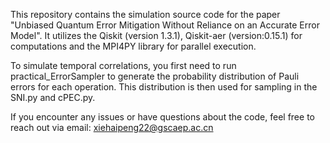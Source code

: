 This repository contains the simulation source code for the paper "Unbiased Quantum Error Mitigation Without Reliance on an Accurate Error Model". 
It utilizes the Qiskit (version 1.3.1), Qiskit-aer (version:0.15.1) for computations and the MPI4PY library for parallel execution.


To simulate temporal correlations, you first need to run practical_ErrorSampler to generate the probability distribution of Pauli errors for each operation. This distribution is then used for sampling in the SNI.py and cPEC.py.


If you encounter any issues or have questions about the code, feel free to reach out via email: xiehaipeng22@gscaep.ac.cn
